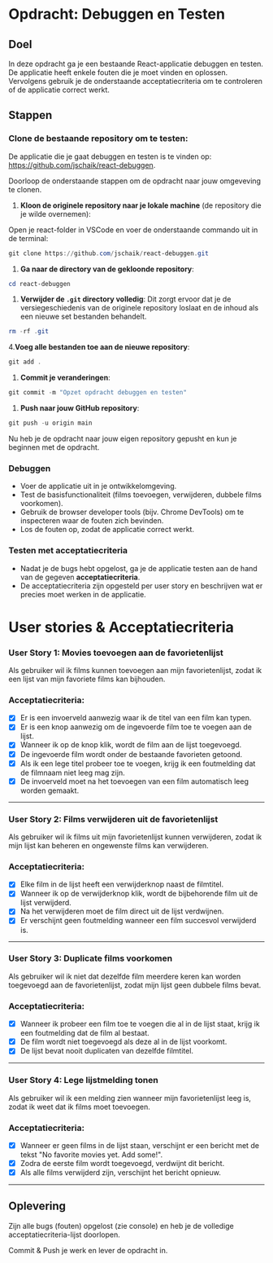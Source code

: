 # Opdracht: Debuggen en Testen

## Doel

In deze opdracht ga je een bestaande React-applicatie debuggen en testen. De applicatie heeft enkele fouten die je moet vinden en oplossen. Vervolgens gebruik je de onderstaande acceptatiecriteria om te controleren of de applicatie correct werkt.

## Stappen

### **Clone de bestaande repository om te testen:**

De applicatie die je gaat debuggen en testen is te vinden op: https://github.com/jschaik/react-debuggen.

Doorloop de onderstaande stappen om de opdracht naar jouw omgeveving te clonen.

1. **Kloon de originele repository naar je lokale machine** (de repository die je wilde overnemen):

Open je react-folder in VSCode en voer de onderstaande commando uit in de terminal:

```powershell
git clone https://github.com/jschaik/react-debuggen.git
```

1. **Ga naar de directory van de gekloonde repository**:

```powershell
cd react-debuggen
```

1. **Verwijder de `.git` directory volledig**:
   Dit zorgt ervoor dat je de versiegeschiedenis van de originele repository loslaat en de inhoud als een nieuwe set bestanden behandelt.

```powershell
rm -rf .git
```

4.**Voeg alle bestanden toe aan de nieuwe repository**:

```powershell
git add .
```

1. **Commit je veranderingen**:

```powershell
git commit -m "Opzet opdracht debuggen en testen"
```

1. **Push naar jouw GitHub repository**:

```powershell
git push -u origin main
```

Nu heb je de opdracht naar jouw eigen repository gepusht en kun je beginnen met de opdracht.

### **Debuggen**

- Voer de applicatie uit in je ontwikkelomgeving.
- Test de basisfunctionaliteit (films toevoegen, verwijderen, dubbele films voorkomen).
- Gebruik de browser developer tools (bijv. Chrome DevTools) om te inspecteren waar de fouten zich bevinden.
- Los de fouten op, zodat de applicatie correct werkt.

### **Testen met acceptatiecriteria**

- Nadat je de bugs hebt opgelost, ga je de applicatie testen aan de hand van de gegeven **acceptatiecriteria**.
- De acceptatiecriteria zijn opgesteld per user story en beschrijven wat er precies moet werken in de applicatie.

# User stories & Acceptatiecriteria

### **User Story 1: Movies toevoegen aan de favorietenlijst**

Als gebruiker wil ik films kunnen toevoegen aan mijn favorietenlijst, zodat ik een lijst van mijn favoriete films kan bijhouden.

### Acceptatiecriteria:

- [x] Er is een invoerveld aanwezig waar ik de titel van een film kan typen.
- [x] Er is een knop aanwezig om de ingevoerde film toe te voegen aan de lijst.
- [x] Wanneer ik op de knop klik, wordt de film aan de lijst toegevoegd.
- [x] De ingevoerde film wordt onder de bestaande favorieten getoond.
- [x] Als ik een lege titel probeer toe te voegen, krijg ik een foutmelding dat de filmnaam niet leeg mag zijn.
- [x] De invoerveld moet na het toevoegen van een film automatisch leeg worden gemaakt.

---

### **User Story 2: Films verwijderen uit de favorietenlijst**

Als gebruiker wil ik films uit mijn favorietenlijst kunnen verwijderen, zodat ik mijn lijst kan beheren en ongewenste films kan verwijderen.

### Acceptatiecriteria:

- [x] Elke film in de lijst heeft een verwijderknop naast de filmtitel.
- [x] Wanneer ik op de verwijderknop klik, wordt de bijbehorende film uit de lijst verwijderd.
- [x] Na het verwijderen moet de film direct uit de lijst verdwijnen.
- [x] Er verschijnt geen foutmelding wanneer een film succesvol verwijderd is.

---

### **User Story 3: Duplicate films voorkomen**

Als gebruiker wil ik niet dat dezelfde film meerdere keren kan worden toegevoegd aan de favorietenlijst, zodat mijn lijst geen dubbele films bevat.

### Acceptatiecriteria:

- [x] Wanneer ik probeer een film toe te voegen die al in de lijst staat, krijg ik een foutmelding dat de film al bestaat.
- [x] De film wordt niet toegevoegd als deze al in de lijst voorkomt.
- [x] De lijst bevat nooit duplicaten van dezelfde filmtitel.

---

### **User Story 4: Lege lijstmelding tonen**

Als gebruiker wil ik een melding zien wanneer mijn favorietenlijst leeg is, zodat ik weet dat ik films moet toevoegen.

### Acceptatiecriteria:

- [x] Wanneer er geen films in de lijst staan, verschijnt er een bericht met de tekst "No favorite movies yet. Add some!".
- [x] Zodra de eerste film wordt toegevoegd, verdwijnt dit bericht.
- [x] Als alle films verwijderd zijn, verschijnt het bericht opnieuw.

---

## Oplevering

Zijn alle bugs (fouten) opgelost (zie console) en heb je de volledige acceptatiecriteria-lijst doorlopen.

Commit & Push je werk en lever de opdracht in.
